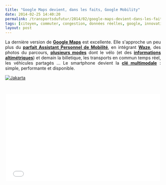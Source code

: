 ```yaml
---
title: "Google Maps devient, dans les faits, Google Mobility"
date: 2014-02-25 14:40:20
permalink: /transportsdufutur/2014/02/google-maps-devient-dans-les-faits-google-mobility.html
tags: [citoyen, commuter, congestion, données réelles, google, innovation, internet, ITS, living lab, TC, téléphone, TIC, transit, vélo, waze]
layout: post
---
```


<p style="text-align: justify;">La dernière version de <a href="http://googleblog.blogspot.fr/2014/02/thank-you-and-welcome-to-new-google-maps.html?utm_source=feedburner&utm_medium=feed&utm_campaign=Feed:+blogspot/MKuf+(Official+Google+Blog)" target="_blank"><strong>Google Maps</strong></a> est excellente. Elle s'approche un peu plus du <a href="https://gabrielplassat.github.io/transportsdufutur/2012/01/google-se-rapproche-un-peu-plus-du-parfait-assistant-de-voyage.html" target="_blank"><strong>parfait Assistant Personnel de Mobilité</strong></a>, en intégrant <a href="https://gabrielplassat.github.io/transportsdufutur/2013/06/google-achete-waze-sans-doute-une-evolution-majeure-dans-le-domaine-des-transports.html" target="_blank"><strong>Waze</strong></a>, des photos du parcours, <a href="http://google-latlong.blogspot.fr/2013/10/hit-road-with-new-google-maps-preview.html#directions-for-multiple-destinations" target="_blank"><strong>plusieurs modes</strong></a> dont le vélo (et des <a href="http://googlemapsmania.blogspot.fr/2013/09/cycle-routes-with-elevation-profiles.html" target="_blank"><strong>informations altimétriques</strong></a>) et demain la billetique, les transports en commun temps réel, les véhicules partagés ... Le smartphone devient la <a href="http://www.atelier.net/trends/articles/cles-intelligentes-universalisent-mobile-economie-de-partage_427651" target="_blank"><strong>clé multimodale</strong></a> : simple, performante et disponible.</p> <p><a class="asset-img-link" href="https://gabrielplassat.github.io/transportsdufutur/wp-content/uploads/sites/6/old/6a0120a66d2ad4970b01a511759747970c-pi.png"><img rel="lightbox[]" alt="Jakarta" class="asset  asset-image at-xid-6a0120a66d2ad4970b01a511759747970c img-responsive" src="/wp-content/uploads/sites/6/old/6a0120a66d2ad4970b01a511759747970c-500wi.png" style="display: block; margin-left: auto; margin-right: auto;" title="Jakarta" /></a></p> <p> </p> <p><iframe allowfullscreen="" frameborder="0" height="281" src="//www.youtube.com/embed/N6DrfYHVcXs" style="display: block; margin-left: auto; margin-right: auto;" width="500"></iframe></p>
